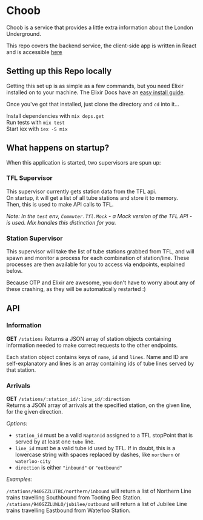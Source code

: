 # Choob
Choob is a service that provides a little extra information about the London Underground.  

This repo covers the backend service, the client-side app is written in React and is accessible [here](https://github.com/joshvince/commuter-web)

## Setting up this Repo locally
Getting this set up is as simple as a few commands, but you need Elixir installed
on to your machine. The Elixir Docs have an
[easy install guide](http://elixir-lang.org/install.html).

Once you've got that installed, just clone the directory and `cd` into it...  

Install dependencies with `mix deps.get`  
Run tests with `mix test`  
Start iex with `iex -S mix`  

## What happens on startup?
When this application is started, two supervisors are spun up:  

### TFL Supervisor
This supervisor currently gets station data from the TFL api.  
On startup, it will get a list of all tube stations and store it to memory.  
Then, this is used to make API calls to TFL.  

*Note: In the `test` env, `Commuter.Tfl.Mock` - a Mock version of the TFL API -
is used. Mix handles this distinction for you.*  

### Station Supervisor
This supervisor will take the list of tube stations grabbed from TFL, and will
spawn and monitor a process for each combination of station/line. These processes
are then available for you to access via endpoints, explained below.  

Because OTP and Elixir are awesome, you don't have to worry about any of these
crashing, as they will be automatically restarted :)

## API

### Information

**GET** `/stations`
Returns a JSON array of station objects containing information needed to make
correct requests to the other endpoints.  

Each station object contains keys of `name`, `id` and `lines`. Name and ID are
self-explanatory and lines is an array containing ids of tube lines served by
that station.  

### Arrivals

**GET** `/stations/:station_id/:line_id/:direction`  
Returns a JSON array of arrivals at the specified station, on the given line, for
the given direction.  

*Options:*
- `station_id` must be a valid `NaptanId` assigned to a TFL stopPoint that is served
by at least one `tube` line.
- `line_id` must be a valid tube id used by TFL. If in doubt, this is a
lowercase string with spaces replaced by dashes, like `northern` or `waterloo-city`
- `direction` is either `"inbound"` or `"outbound"`  

*Examples:*   

`/stations/940GZZLUTBC/northern/inbound` will return a list of Northern Line
trains travelling Southbound from Tooting Bec Station.  
`/stations/940GZZLUWLO/jubilee/outbound` will return a list of Jubilee Line
trains travelling Eastbound from Waterloo Station.
